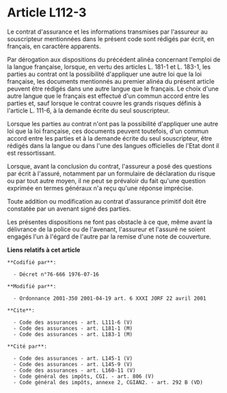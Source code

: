 # Article L112-3

Le contrat d'assurance et les informations transmises par l'assureur au souscripteur mentionnées dans le présent code sont
rédigés par écrit, en français, en caractère apparents.

Par dérogation aux dispositions du précédent alinéa concernant l'emploi de la langue française, lorsque, en vertu des
articles L. 181-1 et L. 183-1, les parties au contrat ont la possibilité d'appliquer une autre loi que la loi française, les
documents mentionnés au premier alinéa du présent article peuvent être rédigés dans une autre langue que le français. Le
choix d'une autre langue que le français est effectué d'un commun accord entre les parties et, sauf lorsque le contrat couvre
les grands risques définis à l'article L. 111-6, à la demande écrite du seul souscripteur.

Lorsque les parties au contrat n'ont pas la possibilité d'appliquer une autre loi que la loi française, ces documents peuvent
toutefois, d'un commun accord entre les parties et à la demande écrite du seul souscripteur, être rédigés dans la langue ou
dans l'une des langues officielles de l'Etat dont il est ressortissant.

Lorsque, avant la conclusion du contrat, l'assureur a posé des questions par écrit à l'assuré, notamment par un formulaire de
déclaration du risque ou par tout autre moyen, il ne peut se prévaloir du fait qu'une question exprimée en termes généraux
n'a reçu qu'une réponse imprécise.

Toute addition ou modification au contrat d'assurance primitif doit être constatée par un avenant signé des parties.

Les présentes dispositions ne font pas obstacle à ce que, même avant la délivrance de la police ou de l'avenant, l'assureur
et l'assuré ne soient engagés l'un à l'égard de l'autre par la remise d'une note de couverture.

**Liens relatifs à cet article**

	**Codifié par**:

	  - Décret n°76-666 1976-07-16

	**Modifié par**:

	  - Ordonnance 2001-350 2001-04-19 art. 6 XXXI JORF 22 avril 2001

	**Cite**:

	  - Code des assurances - art. L111-6 (V)
	  - Code des assurances - art. L181-1 (M)
	  - Code des assurances - art. L183-1 (M)

	**Cité par**:

	  - Code des assurances - art. L145-1 (V)
	  - Code des assurances - art. L145-9 (V)
	  - Code des assurances - art. L160-11 (V)
	  - Code général des impôts, CGI. - art. 806 (V)
	  - Code général des impôts, annexe 2, CGIAN2. - art. 292 B (VD)

